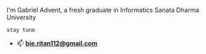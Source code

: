I'm Gabriel Advent, a fresh graduate in Informatics Sanata Dharma University

`
stay tune
`

- 📫  **bie.ritan112@gmail.com**
